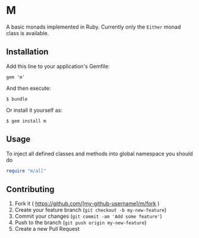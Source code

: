 # M

A basic monads implemented in Ruby.
Currently only the `Either` monad class is available.

## Installation

Add this line to your application's Gemfile:

    gem 'm'

And then execute:

    $ bundle

Or install it yourself as:

    $ gem install m

## Usage

To inject all defined classes and methods into global namespace you should do
```ruby
require "m/all"
```

## Contributing

1. Fork it ( https://github.com/[my-github-username]/m/fork )
2. Create your feature branch (`git checkout -b my-new-feature`)
3. Commit your changes (`git commit -am 'Add some feature'`)
4. Push to the branch (`git push origin my-new-feature`)
5. Create a new Pull Request

